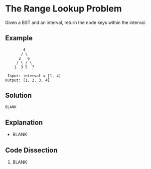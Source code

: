 # The Range Lookup Problem
Given a BST and an interval, return the node keys within the interval.

## Example
```
        4
       / \
      2   6
     / \ / \
    1  3 5  7

 Input: interval = [1, 4]
Output: [1, 2, 3, 4]
```

## Solution
```python
BLANK
```

## Explanation
* BLANK

## Code Dissection
1. BLANK